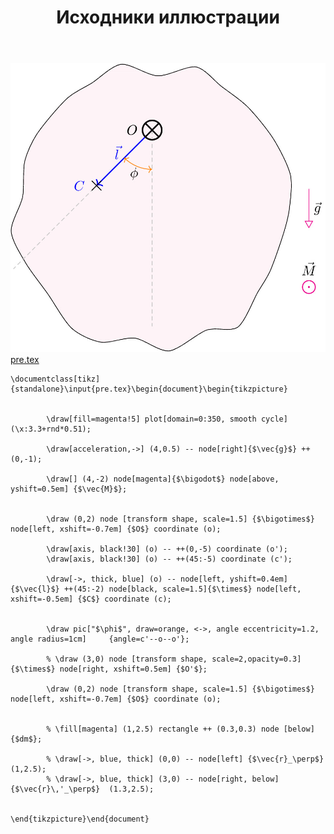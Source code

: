 ﻿---
title: "Исходники иллюстрации"
type: "notpost"
---
<a class="imag2" href="/cook/gallery/tikzpicture_00701825e5518a065b93a26333f2a2bd.tex"><img src="/cook/gallery/tikzpicture_00701825e5518a065b93a26333f2a2bd.pdf.jpg" alt=""></a>
<a href="/cook/gallery/pre">pre.tex</a>
<pre><code class="language-latex">\documentclass[tikz]{standalone}\input{pre.tex}\begin{document}\begin{tikzpicture}


		\draw[fill=magenta!5] plot[domain=0:350, smooth cycle] (\x:3.3+rnd*0.51);    

		\draw[acceleration,->] (4,0.5) -- node[right]{$\vec{g}$} ++(0,-1);

		\draw[] (4,-2) node[magenta]{$\bigodot$} node[above, yshift=0.5em] {$\vec{M}$};

		
		\draw (0,2) node [transform shape, scale=1.5] {$\bigotimes$} node[left, xshift=-0.7em] {$O$} coordinate (o);

		\draw[axis, black!30] (o) -- ++(0,-5) coordinate (o');
		\draw[axis, black!30] (o) -- ++(45:-5) coordinate (c');

		\draw[->, thick, blue] (o) -- node[left, yshift=0.4em]{$\vec{l}$} ++(45:-2) node[black, scale=1.5]{$\times$} node[left, xshift=-0.5em] {$C$} coordinate (c);


		\draw pic["$\phi$", draw=orange, <->, angle eccentricity=1.2, angle radius=1cm]     {angle=c'--o--o'};

		% \draw (3,0) node [transform shape, scale=2,opacity=0.3] {$\times$} node[right, xshift=0.5em] {$O'$};

		\draw (0,2) node [transform shape, scale=1.5] {$\bigotimes$} node[left, xshift=-0.7em] {$O$} coordinate (o);


		% \fill[magenta] (1,2.5) rectangle ++ (0.3,0.3) node [below] {$dm$};

		% \draw[->, blue, thick] (0,0) -- node[left] {$\vec{r}_\perp$} (1,2.5);
		% \draw[->, blue, thick] (3,0) -- node[right, below] {$\vec{r}\,'_\perp$}  (1.3,2.5);


\end{tikzpicture}\end{document}</code></pre>